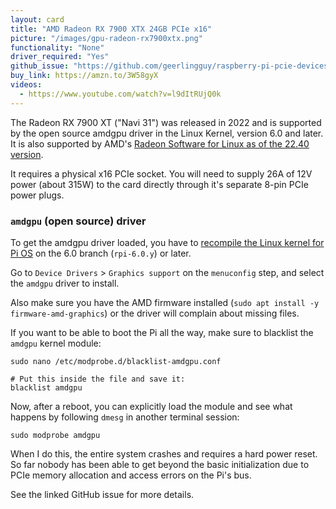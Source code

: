 ```yaml
---
layout: card
title: "AMD Radeon RX 7900 XTX 24GB PCIe x16"
picture: "/images/gpu-radeon-rx7900xtx.png"
functionality: "None"
driver_required: "Yes"
github_issue: "https://github.com/geerlingguy/raspberry-pi-pcie-devices/issues/503"
buy_link: https://amzn.to/3W58gyX
videos:
  - https://www.youtube.com/watch?v=l9dItRUjQ0k
---
```

The Radeon RX 7900 XT ("Navi 31") was released in 2022 and is supported by the open source amdgpu driver in the Linux Kernel, version 6.0 and later. It is also supported by AMD's [Radeon Software for Linux as of the 22.40 version](https://www.amd.com/en/support/kb/release-notes/rn-amdgpu-unified-linux-22-40).

It requires a physical x16 PCIe socket. You will need to supply 26A of 12V power (about 315W) to the card directly through it's separate 8-pin PCIe power plugs.

### `amdgpu` (open source) driver

To get the amdgpu driver loaded, you have to [recompile the Linux kernel for Pi OS](https://github.com/geerlingguy/raspberry-pi-pcie-devices/tree/master/extras/cross-compile) on the 6.0 branch (`rpi-6.0.y`) or later.

Go to `Device Drivers` > `Graphics support` on the `menuconfig` step, and select the `amdgpu` driver to install.

Also make sure you have the AMD firmware installed (`sudo apt install -y firmware-amd-graphics`) or the driver will complain about missing files.

If you want to be able to boot the Pi all the way, make sure to blacklist the `amdgpu` kernel module:

```
sudo nano /etc/modprobe.d/blacklist-amdgpu.conf

# Put this inside the file and save it:
blacklist amdgpu
```

Now, after a reboot, you can explicitly load the module and see what happens by following `dmesg` in another terminal session:

```
sudo modprobe amdgpu
```

When I do this, the entire system crashes and requires a hard power reset. So far nobody has been able to get beyond the basic initialization due to PCIe memory allocation and access errors on the Pi's bus.

See the linked GitHub issue for more details.
